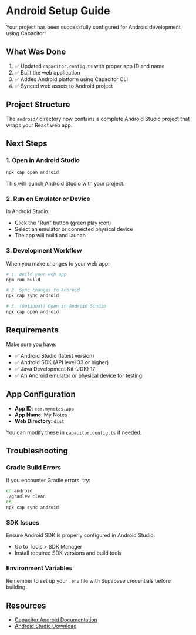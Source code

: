 # Android Setup Guide

Your project has been successfully configured for Android development using Capacitor!

## What Was Done

1. ✅ Updated `capacitor.config.ts` with proper app ID and name
2. ✅ Built the web application
3. ✅ Added Android platform using Capacitor CLI
4. ✅ Synced web assets to Android project

## Project Structure

The `android/` directory now contains a complete Android Studio project that wraps your React web app.

## Next Steps

### 1. Open in Android Studio

```bash
npx cap open android
```

This will launch Android Studio with your project.

### 2. Run on Emulator or Device

In Android Studio:
- Click the "Run" button (green play icon)
- Select an emulator or connected physical device
- The app will build and launch

### 3. Development Workflow

When you make changes to your web app:

```bash
# 1. Build your web app
npm run build

# 2. Sync changes to Android
npx cap sync android

# 3. (Optional) Open in Android Studio
npx cap open android
```

## Requirements

Make sure you have:
- ✅ Android Studio (latest version)
- ✅ Android SDK (API level 33 or higher)
- ✅ Java Development Kit (JDK) 17
- ✅ An Android emulator or physical device for testing

## App Configuration

- **App ID**: `com.mynotes.app`
- **App Name**: My Notes
- **Web Directory**: `dist`

You can modify these in `capacitor.config.ts` if needed.

## Troubleshooting

### Gradle Build Errors
If you encounter Gradle errors, try:
```bash
cd android
./gradlew clean
cd ..
npx cap sync android
```

### SDK Issues
Ensure Android SDK is properly configured in Android Studio:
- Go to Tools > SDK Manager
- Install required SDK versions and build tools

### Environment Variables
Remember to set up your `.env` file with Supabase credentials before building.

## Resources

- [Capacitor Android Documentation](https://capacitorjs.com/docs/android)
- [Android Studio Download](https://developer.android.com/studio)

